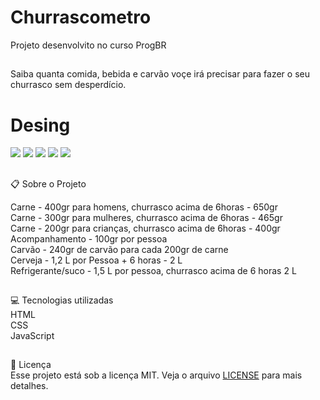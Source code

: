 # Churrascometro

Projeto desenvolvito no curso ProgBR

##
Saiba quanta comida, bebida e carvão voçe irá precisar para fazer o seu churrasco sem desperdício.

##
<h1>Desing</h1>
<img src="desing/1.jpg">
<img src="desing/2.jpg">
<img src="desing/3.jpg">
<img src="desing/4.jpg">
<img src="desing/5.jpg">


##
📋 Sobre o Projeto

Carne - 400gr para homens, churrasco acima  de 6horas - 650gr<br>
Carne - 300gr para mulheres, churrasco acima  de 6horas - 465gr<br>
Carne - 200gr para crianças, churrasco acima  de 6horas - 400gr<br>
Acompanhamento - 100gr por pessoa<br>
Carvão - 240gr de carvão para cada 200gr de carne<br>
Cerveja - 1,2 L por Pessoa + 6 horas - 2 L<br>
Refrigerante/suco - 1,5 L por pessoa, churrasco acima de 6 horas 2 L<br>

##
💻 Tecnologias utilizadas<br>
HTML<br>
CSS<br>
JavaScript<br>

##
📕 Licença<br>
Esse projeto está sob a licença MIT. Veja o arquivo <a href="https://github.com/git/git-scm.com/blob/main/MIT-LICENSE.txt"> LICENSE</a> para mais detalhes.
